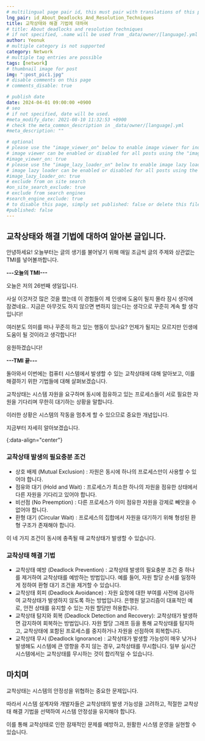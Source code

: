 ```yaml
---
# multilingual page pair id, this must pair with translations of this page. (This name must be unique)
lng_pair: id_About_Deadlocks_And_Resolution_Techniques
title: 교착상태와 해결 기법에 대하여
# title: About deadlocks and resolution techniques
# if not specified, .name will be used from _data/owner/[language].yml
author: Yeonuk
# multiple category is not supported
category: Network
# multiple tag entries are possible
tags: [network]
# thumbnail image for post
img: ":post_pic1.jpg"
# disable comments on this page
# comments_disable: true

# publish date
date: 2024-04-01 09:00:00 +0900
# seo
# if not specified, date will be used.
#meta_modify_date: 2021-08-10 11:32:53 +0900
# check the meta_common_description in _data/owner/[language].yml
#meta_description: ""

# optional
# please use the "image_viewer_on" below to enable image viewer for individual pages or posts (_posts/ or [language]/_posts folders).
# image viewer can be enabled or disabled for all posts using the "image_viewer_posts: true" setting in _data/conf/main.yml.
#image_viewer_on: true
# please use the "image_lazy_loader_on" below to enable image lazy loader for individual pages or posts (_posts/ or [language]/_posts folders).
# image lazy loader can be enabled or disabled for all posts using the "image_lazy_loader_posts: true" setting in _data/conf/main.yml.
#image_lazy_loader_on: true
# exclude from on site search
#on_site_search_exclude: true
# exclude from search engines
#search_engine_exclude: true
# to disable this page, simply set published: false or delete this file
#published: false
---
```


<!-- outline-start -->

## 교착상태와 해결 기법에 대하여 알아본 글입니다.

안녕하세요! 오늘부터는 글의 생기를 불어넣기 위해 매일 조금씩 글의 주제와 상관없는 TMI를 넣어볼까합니다.

**---오늘의 TMI---**

오늘은 저의 26번째 생일입니다.

사실 이것저것 많은 것을 했는데 이 경험들이 제 인생에 도움이 될지 몰라 잠시 생각에 잠겼네요.. 지금은 아무것도 하지 않으면 변하지 않는다는 생각으로 꾸준히 계속 할 생각입니다!

여러분도 의미를 떠나 꾸준히 하고 있는 행동이 있나요? 언제가 될지는 모르지만 인생에 도움이 될 것이라고 생각합니다!

응원하겠습니다!

**---TMI 끝---**

돌아와서 이번에는 컴퓨터 시스템에서 발생할 수 있는 교착상태에 대해 알아보고, 이를 해결하기 위한 기법들에 대해 살펴보겠습니다.

교착상태는 시스템 자원을 요구하며 동시에 점유하고 있는 프로세스들이 서로 필요한 자원을 기다리며 무한히 대기하는 상황을 말합니다.

이러한 상황은 시스템의 작동을 멈추게 할 수 있으므로 중요한 개념입니다.

지금부터 자세히 알아보겠습니다.

{:data-align="center"}

<!-- outline-end -->

### 교착상태 발생의 필요충분 조건

- 상호 배제 (Mutual Exclusion) : 자원은 동시에 하나의 프로세스만이 사용할 수 있어야 합니다.
- 점유와 대기 (Hold and Wait) : 프로세스가 최소한 하나의 자원을 점유한 상태에서 다른 자원을 기다리고 있어야 합니다.
- 비선점 (No Preemption) : 다른 프로세스가 이미 점유한 자원을 강제로 빼앗을 수 없어야 합니다.
- 환형 대기 (Circular Wait) : 프로세스의 집합에서 자원을 대기하기 위해 형성된 환형 구조가 존재해야 합니다.

이 네 가지 조건이 동시에 충족될 때 교착상태가 발생할 수 있습니다.

### 교착상태 해결 기법

- 교착상태 예방 (Deadlock Prevention) : 교착상태 발생의 필요충분 조건 중 하나를 제거하여 교착상태를 예방하는 방법입니다. 예를 들어, 자원 할당 순서를 일정하게 정하여 환형 대기 조건을 제거할 수 있습니다.
- 교착상태 회피 (Deadlock Avoidance) : 자원 요청에 대한 부여를 사전에 검사하여 교착상태가 발생하지 않도록 하는 방법입니다. 은행원 알고리즘이 대표적인 예로, 안전 상태를 유지할 수 있는 자원 할당만 허용합니다.
- 교착상태 탐지와 회복 (Deadlock Detection and Recovery): 교착상태가 발생하면 감지하여 회복하는 방법입니다. 자원 할당 그래프 등을 통해 교착상태를 탐지하고, 교착상태에 포함된 프로세스를 중지하거나 자원을 선점하여 회복합니다.
- 교착상태 무시 (Deadlock Ignorance) : 교착상태가 발생할 가능성이 매우 낮거나 발생해도 시스템에 큰 영향을 주지 않는 경우, 교착상태를 무시합니다. 일부 실시간 시스템에서는 교착상태를 무시하는 것이 합리적일 수 있습니다.

## 마치며

교착상태는 시스템의 안정성을 위협하는 중요한 문제입니다.

따라서 시스템 설계자와 개발자들은 교착상태의 발생 가능성을 고려하고, 적절한 교착상태 해결 기법을 선택하여 시스템 안정성을 유지해야 합니다.

이를 통해 교착상태로 인한 잠재적인 문제를 예방하고, 원활한 시스템 운영을 실현할 수 있습니다.
